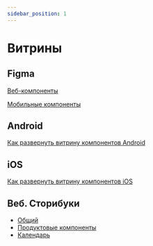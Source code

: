 ```yaml
---
sidebar_position: 1
---
```


# Витрины

## Figma

[Веб-компоненты](https://www.figma.com/design/jw2MVIw6NwxsSBo3gM5wUd/%E2%9C%85%F0%9F%90%B3%F0%9F%A7%A1%F0%9F%92%99UI-KIT-%E2%80%93-WEB?node-id=30083-169708&t=pNtfE114PWwjH1dI-1)

[Мобильные компоненты](https://www.figma.com/design/CRcxug3XwiYzEFdVUHDTuv/%E2%9C%85%F0%9F%90%B3UI-kit--%E2%80%93-%F0%9F%8D%8EiOS-%F0%9F%A4%96Android?node-id=147528-217117&t=Uijmy0tD4gLqbogO-1)

## Android

[Как развернуть витрину компонентов Android](/resources/showcases/android)

## iOS

[Как развернуть витрину компонентов iOS](/resources/showcases/ios)

## Веб. Сторибуки

<ul>
  <li><a href="/storybook-general/" rel="noopener noreferrer">Общий</a></li>
  <li><a href="/storybook-product-components/" rel="noopener noreferrer">Продуктовые компоненты</a></li>
  <li><a href="/storybook-calendar/" rel="noopener noreferrer">Календарь</a></li>
</ul>